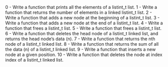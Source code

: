 0 - Write a function that prints all the elements of a listint_t list.
1 - Write a function that returns the number of elements in a linked listint_t list.
2 - Write a function that adds a new node at the beginning of a listint_t list.
3 - Write a function that adds a new node at the end of a listint_t list.
4 - Write a function that frees a listint_t list.
5 - Write a function that frees a listint_t list.
6 - Write a function that deletes the head node of a listint_t linked list, and returns the head node’s data (n).
7 - Write a function that returns the nth node of a listint_t linked list.
8 - Write a function that returns the sum of all the data (n) of a listint_t linked list.
9 - Write a function that inserts a new node at a given position.
10 - Write a function that deletes the node at index index of a listint_t linked list.